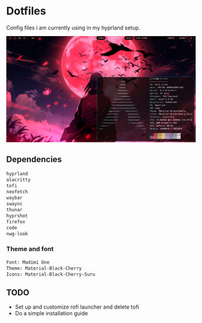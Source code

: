 #  Dotfiles
Config files i am currently using in my hyprland setup.

![image](gitimages/image.jpeg "")

## Dependencies
```
hyprland
alacritty
tofi
neofetch
waybar
swaync
thunar
hyprshot
firefox
code
nwg-look
```
### Theme and font
```
Font: Madimi One
Theme: Material-Black-Cherry
Icons: Material-Black-Cherry-Suru
```

## TODO


-  Set up and customize rofi launcher and delete tofi
- Do a simple installation guide

